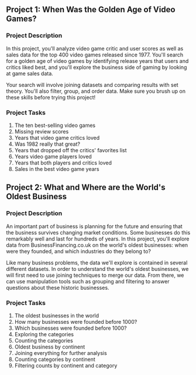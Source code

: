 ## Project 1: When Was the Golden Age of Video Games?

### Project Description
In this project, you'll analyze video game critic and user scores as well as sales data for the top 400 video games released since 1977. You'll search for a golden age of video games by identifying release years that users and critics liked best, and you'll explore the business side of gaming by looking at game sales data.

Your search will involve joining datasets and comparing results with set theory. You'll also filter, group, and order data. Make sure you brush up on these skills before trying this project!

### Project Tasks
1. The ten best-selling video games
2. Missing review scores
3. Years that video game critics loved
4. Was 1982 really that great?
5. Years that dropped off the critics' favorites list
6. Years video game players loved
7. Years that both players and critics loved
8. Sales in the best video game years

## Project 2: What and Where are the World's Oldest Business

### Project Description
An important part of business is planning for the future and ensuring that the business survives changing market conditions. Some businesses do this remarkably well and last for hundreds of years. In this project, you'll explore data from BusinessFinancing.co.uk on the world's oldest businesses: when were they founded, and which industries do they belong to?

Like many business problems, the data we'll explore is contained in several different datasets. In order to understand the world's oldest businesses, we will first need to use joining techniques to merge our data. From there, we can use manipulation tools such as grouping and filtering to answer questions about these historic businesses.

### Project Tasks
1. The oldest businesses in the world
2. How many businesses were founded before 1000?
3. Which businesses were founded before 1000?
4. Exploring the categories
5. Counting the categories
6. Oldest business by continent
7. Joining everything for further analysis
8. Counting categories by continent
9. Filtering counts by continent and category


